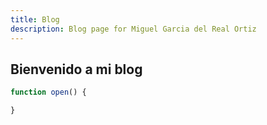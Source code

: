 ```yaml
---
title: Blog
description: Blog page for Miguel Garcia del Real Ortiz
---
```


## Bienvenido a mi blog

```ts
function open() {

}
```
